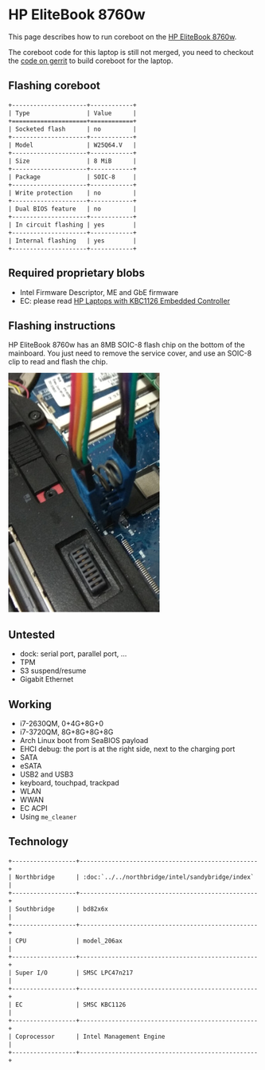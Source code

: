 # HP EliteBook 8760w

This page describes how to run coreboot on the [HP EliteBook 8760w].

The coreboot code for this laptop is still not merged, you need to
checkout the [code on gerrit] to build coreboot for the laptop.

## Flashing coreboot

```eval_rst
+---------------------+------------+
| Type                | Value      |
+=====================+============+
| Socketed flash      | no         |
+---------------------+------------+
| Model               | W25Q64.V   |
+---------------------+------------+
| Size                | 8 MiB      |
+---------------------+------------+
| Package             | SOIC-8     |
+---------------------+------------+
| Write protection    | no         |
+---------------------+------------+
| Dual BIOS feature   | no         |
+---------------------+------------+
| In circuit flashing | yes        |
+---------------------+------------+
| Internal flashing   | yes        |
+---------------------+------------+
```

## Required proprietary blobs

- Intel Firmware Descriptor, ME and GbE firmware
- EC: please read [HP Laptops with KBC1126 Embedded Controller](hp_kbc1126_laptops)

## Flashing instructions

HP EliteBook 8760w has an 8MB SOIC-8 flash chip on the bottom of the
mainboard. You just need to remove the service cover, and use an SOIC-8
clip to read and flash the chip.

![8760w_chip_location](8760w_flash.jpg)

## Untested

- dock: serial port, parallel port, ...
- TPM
- S3 suspend/resume
- Gigabit Ethernet

## Working

- i7-2630QM, 0+4G+8G+0
- i7-3720QM, 8G+8G+8G+8G
- Arch Linux boot from SeaBIOS payload
- EHCI debug: the port is at the right side, next to the charging port
- SATA
- eSATA
- USB2 and USB3
- keyboard, touchpad, trackpad
- WLAN
- WWAN
- EC ACPI
- Using `me_cleaner`

## Technology

```eval_rst
+------------------+--------------------------------------------------+
| Northbridge      | :doc:`../../northbridge/intel/sandybridge/index` |
+------------------+--------------------------------------------------+
| Southbridge      | bd82x6x                                          |
+------------------+--------------------------------------------------+
| CPU              | model_206ax                                      |
+------------------+--------------------------------------------------+
| Super I/O        | SMSC LPC47n217                                   |
+------------------+--------------------------------------------------+
| EC               | SMSC KBC1126                                     |
+------------------+--------------------------------------------------+
| Coprocessor      | Intel Management Engine                          |
+------------------+--------------------------------------------------+
```

[HP EliteBook 8760w]: https://support.hp.com/us-en/product/hp-elitebook-8760w-mobile-workstation/5071180
[code on gerrit]: https://review.coreboot.org/c/coreboot/+/30936
